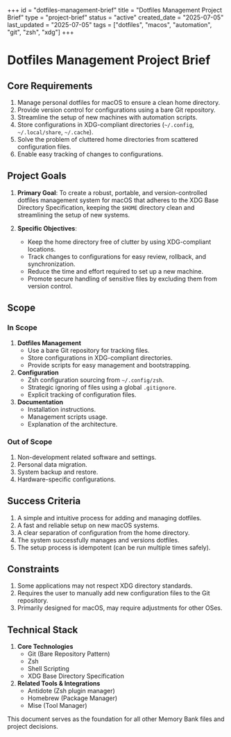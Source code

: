 +++
id = "dotfiles-management-brief"
title = "Dotfiles Management Project Brief"
type = "project-brief"
status = "active"
created_date = "2025-07-05"
last_updated = "2025-07-05"
tags = ["dotfiles", "macos", "automation", "git", "zsh", "xdg"]
+++

# Dotfiles Management Project Brief

## Core Requirements

1.  Manage personal dotfiles for macOS to ensure a clean home directory.
2.  Provide version control for configurations using a bare Git repository.
3.  Streamline the setup of new machines with automation scripts.
4.  Store configurations in XDG-compliant directories (`~/.config`, `~/.local/share`, `~/.cache`).
5.  Solve the problem of cluttered home directories from scattered configuration files.
6.  Enable easy tracking of changes to configurations.

## Project Goals

1.  **Primary Goal**: To create a robust, portable, and version-controlled dotfiles management system for macOS that adheres to the XDG Base Directory Specification, keeping the `$HOME` directory clean and streamlining the setup of new systems.

2.  **Specific Objectives**:
    - Keep the home directory free of clutter by using XDG-compliant locations.
    - Track changes to configurations for easy review, rollback, and synchronization.
    - Reduce the time and effort required to set up a new machine.
    - Promote secure handling of sensitive files by excluding them from version control.

## Scope

### In Scope

1.  **Dotfiles Management**
    - Use a bare Git repository for tracking files.
    - Store configurations in XDG-compliant directories.
    - Provide scripts for easy management and bootstrapping.
2.  **Configuration**
    - Zsh configuration sourcing from `~/.config/zsh`.
    - Strategic ignoring of files using a global `.gitignore`.
    - Explicit tracking of configuration files.
3.  **Documentation**
    - Installation instructions.
    - Management scripts usage.
    - Explanation of the architecture.

### Out of Scope

1.  Non-development related software and settings.
2.  Personal data migration.
3.  System backup and restore.
4.  Hardware-specific configurations.

## Success Criteria

1.  A simple and intuitive process for adding and managing dotfiles.
2.  A fast and reliable setup on new macOS systems.
3.  A clear separation of configuration from the home directory.
4.  The system successfully manages and versions dotfiles.
5.  The setup process is idempotent (can be run multiple times safely).

## Constraints

1.  Some applications may not respect XDG directory standards.
2.  Requires the user to manually add new configuration files to the Git repository.
3.  Primarily designed for macOS, may require adjustments for other OSes.

## Technical Stack

1.  **Core Technologies**
    - Git (Bare Repository Pattern)
    - Zsh
    - Shell Scripting
    - XDG Base Directory Specification
2.  **Related Tools & Integrations**
    - Antidote (Zsh plugin manager)
    - Homebrew (Package Manager)
    - Mise (Tool Manager)

This document serves as the foundation for all other Memory Bank files and project decisions.
